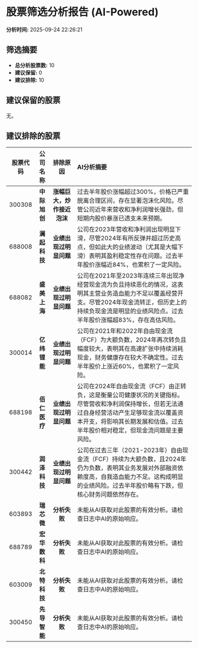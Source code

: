 # 股票筛选分析报告 (AI-Powered)

**分析时间:** 2025-09-24 22:26:21

## 筛选摘要

- **总分析股票数:** 10
- **建议保留:** 0
- **建议排除:** 10

## 建议保留的股票

无。


## 建议排除的股票

| 股票代码 | 公司名称 | 排除原因 | AI分析摘要 |
|:---:|:---:|:---:|:---|
| 300308 | **中际旭创** | **涨幅巨大，炒作接近泡沫** | 过去半年股价涨幅超过300%，价格已严重脱离合理区间，存在显著泡沫化风险。尽管公司近年来营收和净利润增长强劲，但短期内股价暴涨已透支未来预期。 |
| 688008 | **澜起科技** | **业绩出现过明显问题** | 公司在2023年营收和净利润出现明显下滑，尽管2024年有所反弹并超过历史高点，但如此大的业绩波动（尤其是大幅下滑）表明其盈利稳定性存在问题。过去半年股价涨幅近84%，也累积了一定风险。 |
| 688082 | **盛美上海** | **业绩出现过明显问题** | 公司在2021年至2023年连续三年出现净经营现金流为负且持续恶化的情况，这表明其主营业务造血能力不足以覆盖经营开支。尽管2024年现金流转正，但历史上的持续负现金流是明显的业绩风险点。过去半年股价涨幅超83%，存在高估风险。 |
| 300014 | **亿纬锂能** | **业绩出现过明显问题** | 公司在2021年和2022年自由现金流（FCF）为大额负数，2024年再次转负且幅度较大，表明其在高速扩张中持续消耗现金，财务健康存在较大不确定性。过去半年股价上涨近60%，也累积了一定风险。 |
| 688198 | **佰仁医疗** | **业绩出现过明显问题** | 公司在2024年自由现金流（FCF）由正转负，这是衡量公司健康状况的关键指标。尽管营收和净利润保持增长，但若无法通过自身经营活动产生足够现金流以覆盖资本开支，将影响其长期发展和估值。过去半年股价相对稳定，但现金流问题是主要风险。 |
| 300442 | **润泽科技** | **业绩出现过明显问题** | 公司在过去三年（2021-2023年）自由现金流（FCF）持续为大额负数，且2024年仍为负数，表明其业务发展对外部融资依赖度高，自我造血能力不足。这构成明显的业绩风险。过去半年股价略有下跌，但核心财务问题依然存在。 |
| 603893 | **瑞芯微** | **分析失败** | 未能从AI获取对此股票的有效分析。请检查日志中AI的原始响应。 |
| 688789 | **宏华数科** | **分析失败** | 未能从AI获取对此股票的有效分析。请检查日志中AI的原始响应。 |
| 603009 | **北特科技** | **分析失败** | 未能从AI获取对此股票的有效分析。请检查日志中AI的原始响应。 |
| 300450 | **先导智能** | **分析失败** | 未能从AI获取对此股票的有效分析。请检查日志中AI的原始响应。 |
